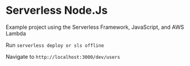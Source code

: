 # Serverless Node.Js

Example project using the Serverless Framework, JavaScript, and AWS Lambda

Run `serverless deploy or sls offline`

Navigate to `http://localhost:3000/dev/users`
